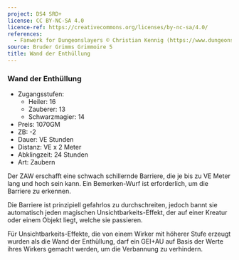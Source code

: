 ```yaml
---
project: DS4 SRD+
license: CC BY-NC-SA 4.0
licence-ref: https://creativecommons.org/licenses/by-nc-sa/4.0/
references: 
  - Fanwerk for Dungeonslayers © Christian Kennig (https://www.dungeonslayers.net/)
source: Bruder Grimms Grimmoire 5
title: Wand der Enthüllung
---
```


### Wand der Enthüllung

- Zugangsstufen:
  - Heiler: 16
  - Zauberer: 13
  - Schwarzmagier: 14
- Preis: 1070GM
- ZB: -2
- Dauer: VE Stunden
- Distanz: VE x 2 Meter
- Abklingzeit: 24 Stunden
- Art: Zaubern

Der ZAW erschafft eine schwach schillernde Barriere, die je bis zu VE Meter lang und hoch sein kann. Ein Bemerken-Wurf ist erforderlich, um die Barriere zu erkennen.

Die Barriere ist prinzipiell gefahrlos zu durchschreiten, jedoch bannt sie automatisch jeden magischen Unsichtbarkeits-Effekt, der auf einer Kreatur oder einem Objekt liegt, welche sie passieren.

Für Unsichtbarkeits-Effekte, die von einem Wirker mit höherer Stufe erzeugt wurden als die Wand der Enthüllung, darf ein GEI+AU auf Basis der Werte ihres Wirkers gemacht werden, um die Verbannung zu verhindern.


